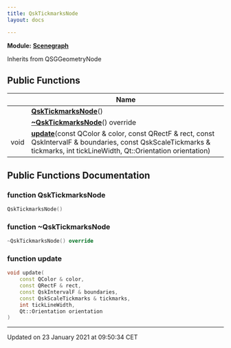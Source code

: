 ```yaml
---
title: QskTickmarksNode
layout: docs

---
```



**Module:** **[Scenegraph](/docs/modules/group___scenegraph/)**



Inherits from QSGGeometryNode

## Public Functions

|                | Name           |
| -------------- | -------------- |
| | **[QskTickmarksNode](/docs/classes/class_qsk_tickmarks_node/#function-qsktickmarksnode)**() |
| | **[~QskTickmarksNode](/docs/classes/class_qsk_tickmarks_node/#function-~qsktickmarksnode)**() override |
| void | **[update](/docs/classes/class_qsk_tickmarks_node/#function-update)**(const QColor & color, const QRectF & rect, const QskIntervalF & boundaries, const QskScaleTickmarks & tickmarks, int tickLineWidth, Qt::Orientation orientation) |

## Public Functions Documentation

### function QskTickmarksNode

```cpp
QskTickmarksNode()
```


### function ~QskTickmarksNode

```cpp
~QskTickmarksNode() override
```


### function update

```cpp
void update(
    const QColor & color,
    const QRectF & rect,
    const QskIntervalF & boundaries,
    const QskScaleTickmarks & tickmarks,
    int tickLineWidth,
    Qt::Orientation orientation
)
```


-------------------------------

Updated on 23 January 2021 at 09:50:34 CET